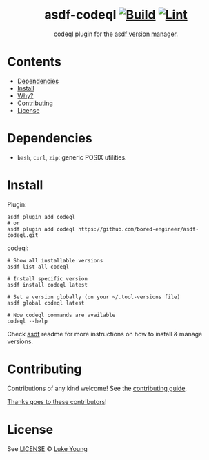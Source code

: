 <div align="center">

# asdf-codeql [![Build](https://github.com/bored-engineer/asdf-codeql/actions/workflows/build.yml/badge.svg)](https://github.com/bored-engineer/asdf-codeql/actions/workflows/build.yml) [![Lint](https://github.com/bored-engineer/asdf-codeql/actions/workflows/lint.yml/badge.svg)](https://github.com/bored-engineer/asdf-codeql/actions/workflows/lint.yml)


[codeql](https://github.com/github/codeql-cli-binaries) plugin for the [asdf version manager](https://asdf-vm.com).

</div>

# Contents

- [Dependencies](#dependencies)
- [Install](#install)
- [Why?](#why)
- [Contributing](#contributing)
- [License](#license)

# Dependencies

- `bash`, `curl`, `zip`: generic POSIX utilities.

# Install

Plugin:

```shell
asdf plugin add codeql
# or
asdf plugin add codeql https://github.com/bored-engineer/asdf-codeql.git
```

codeql:

```shell
# Show all installable versions
asdf list-all codeql

# Install specific version
asdf install codeql latest

# Set a version globally (on your ~/.tool-versions file)
asdf global codeql latest

# Now codeql commands are available
codeql --help
```

Check [asdf](https://github.com/asdf-vm/asdf) readme for more instructions on how to
install & manage versions.

# Contributing

Contributions of any kind welcome! See the [contributing guide](contributing.md).

[Thanks goes to these contributors](https://github.com/bored-engineer/asdf-codeql/graphs/contributors)!

# License

See [LICENSE](LICENSE) © [Luke Young](https://github.com/bored-engineer/)

